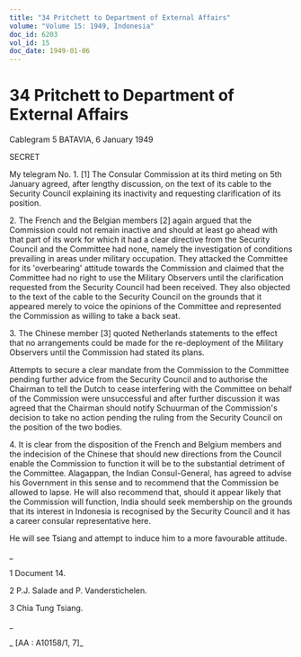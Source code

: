 ```yaml
---
title: "34 Pritchett to Department of External Affairs"
volume: "Volume 15: 1949, Indonesia"
doc_id: 6203
vol_id: 15
doc_date: 1949-01-06
---
```


# 34 Pritchett to Department of External Affairs

Cablegram 5 BATAVIA, 6 January 1949

SECRET

My telegram No. 1. [1] The Consular Commission at its third meting on 5th January agreed, after lengthy discussion, on the text of its cable to the Security Council explaining its inactivity and requesting clarification of its position.

2\. The French and the Belgian members [2] again argued that the Commission could not remain inactive and should at least go ahead with that part of its work for which it had a clear directive from the Security Council and the Committee had none, namely the investigation of conditions prevailing in areas under military occupation. They attacked the Committee for its 'overbearing' attitude towards the Commission and claimed that the Committee had no right to use the Military Observers until the clarification requested from the Security Council had been received. They also objected to the text of the cable to the Security Council on the grounds that it appeared merely to voice the opinions of the Committee and represented the Commission as willing to take a back seat.

3\. The Chinese member [3] quoted Netherlands statements to the effect that no arrangements could be made for the re-deployment of the Military Observers until the Commission had stated its plans.

Attempts to secure a clear mandate from the Commission to the Committee pending further advice from the Security Council and to authorise the Chairman to tell the Dutch to cease interfering with the Committee on behalf of the Commission were unsuccessful and after further discussion it was agreed that the Chairman should notify Schuurman of the Commission's decision to take no action pending the ruling from the Security Council on the position of the two bodies.

4\. It is clear from the disposition of the French and Belgium members and the indecision of the Chinese that should new directions from the Council enable the Commission to function it will be to the substantial detriment of the Committee. Alagappan, the Indian Consul-General, has agreed to advise his Government in this sense and to recommend that the Commission be allowed to lapse. He will also recommend that, should it appear likely that the Commission will function, India should seek membership on the grounds that its interest in Indonesia is recognised by the Security Council and it has a career consular representative here.

He will see Tsiang and attempt to induce him to a more favourable attitude.

_

1 Document 14.

2 P.J. Salade and P. Vanderstichelen.

3 Chia Tung Tsiang.

_

_ [AA : A10158/1, 7]_
